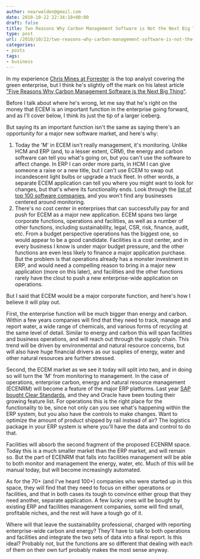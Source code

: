 ```yaml
---
author: nearwalden@gmail.com
date: 2010-10-22 22:34:18+00:00
draft: false
title: Two Reasons Why Carbon Management Software is Not the Next Big Thing
type: post
url: /2010/10/22/two-reasons-why-carbon-management-software-is-not-the-next-big-thing/
categories:
- posts
tags:
- business
---
```


In my experience [Chris Mines at Forrester](http://www.greenbiz.com/bio/christopher-mines) is the top analyst covering the green enterprise, but I think he's slightly off the mark on his latest article ["Five Reasons Why Carbon Management Software is the Next Big Thing"](http://www.greenbiz.com/blog/2010/10/21/five-reasons-why-carbon-management-software-next-big-thing).





Before I talk about where he's wrong, let me say that he's right on the money that ECEM is an important function in the enterprise going forward, and as I'll cover below, I think its just the tip of a larger iceberg.





But saying its an important function isn't the same as saying there's an opportunity for a major new software market, and here's why:






  1. Today the 'M' in ECEM isn't really management, it's monitoring. Unlike HCM and ERP (and, to a lesser extent, CRM), the energy and carbon software can tell you what's going on, but you can't use the software to affect change.  In ERP I can order more parts, in HCM I can give someone a raise or a new title, but I can't use ECEM to swap out incandescent light bulbs or upgrade a truck fleet.  In other words, a separate ECEM application can tell you where you might want to look for changes, but that's where its functionality ends.  Look through the [list of top 100 software companies](http://www.softwaretop100.org/global-software-top-100-edition-2010), and you won't find any businesses centered around monitoring.
  2. There's no cost center in enterprises that can successfully pay for and push for ECEM as a major new application.  ECEM spans two large corporate functions, operations and facilities, as well as a number of other functions, including sustainability, legal, CSR, risk, finance, audit, etc.  From a budget perspective operations has the biggest one, so would appear to be a good candidate.  Facilities is a cost center, and in every business I know is under major budget pressure, and the other functions are even less likely to finance a major application purchase.  But the problem is that operations already has a monster investment in ERP, and would need a compelling reason to bring in a major new application (more on this later), and facilities and the other functions rarely have the clout to push a new enterprise-wide application on operations.




But I said that ECEM would be a major corporate function, and here's how I believe it will play out.





First, the enterprise function will be much bigger than energy and carbon.  Within a few years companies will find that they need to track, manage and report water, a wide range of chemicals, and various forms of recycling at the same level of detail.  Similar to energy and carbon this will span facilities and business operations, and will reach out through the supply chain.  This trend will be driven by environmental and natural resource concerns, but will also have huge financial drivers as our supplies of energy, water and other natural resources are further stressed.





Second, the ECEM market as we see it today will split into two, and in doing so will turn the 'M' from monitoring to management.  In the case of operations, enterprise carbon, energy and natural resource management (ECENRM) will become a feature of the major ERP platforms.  Last year [SAP bought Clear Standards](http://www.sap.com/press.epx?pressid=11291), and they and Oracle have been touting their growing feature list. For operations this is the right place for the functionality to be, since not only can you see what's happening within the ERP system, but you also have the controls to make changes.  Want to optimize the amount of product shipped by rail instead of air?  The logistics package in your ERP system is where you'll have the data and control to do that.





Facilities will absorb the second fragment of the proposed ECENRM space.  Today this is a much smaller market than the ERP market, and will remain so.  But the part of ECENRM that falls into facilities management will be able to both monitor and management the energy, water, etc.  Much of this will be manual today, but will become increasingly automated.





As for the 70+ (and I've heard 100+) companies who were started up in this space, they will find that they need to focus on either operations or facilities, and that in both cases its tough to convince either group that they need another, separate application.  A few lucky ones will be bought by existing ERP and facilities management companies, some will find small, profitable niches, and the rest will have a tough go of it.





Where will that leave the sustainability professional, charged with reporting enterprise-wide carbon and energy?  They'll have to talk to both operations and facilities and integrate the two sets of data into a final report.  Is this ideal?  Probably not, but the functions are so different that dealing with each of them on their own turf probably makes the most sense anyway.




